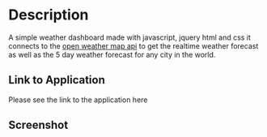 # Description

A simple weather dashboard made with javascript, jquery html and css it connects to the [open weather map api](https://openweathermap.org/api) to get the realtime weather forecast as well as the 5 day weather forecast for any city in the world.

## Link to Application
Please see the link to the application here


## Screenshot


